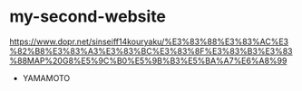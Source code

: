 # my-second-website

https://www.dopr.net/sinseiff14kouryaku/%E3%83%88%E3%83%AC%E3%82%B8%E3%83%A3%E3%83%BC%E3%83%8F%E3%83%B3%E3%83%88MAP%20G8%E5%9C%B0%E5%9B%B3%E5%BA%A7%E6%A8%99


* YAMAMOTO
